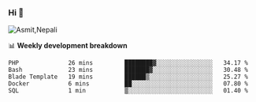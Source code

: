 ### Hi 👋

![Asmit,Nepali](https://media.giphy.com/media/L8K62iTDkzGX6/giphy.gif)
<!--
**asmit99nepali/asmit99nepali** is a ✨ _special_ ✨ repository because its `README.md` (this file) appears on your GitHub profile.

Here are some ideas to get you started:

- 🔭 I’m currently working on ...
- 🌱 I’m currently learning ...
- 👯 I’m looking to collaborate on ...
- 🤔 I’m looking for help with ...
- 💬 Ask me about ...
- 📫 How to reach me: ...
- 😄 Pronouns: ...
- ⚡ Fun fact: ...
-->


📊 **Weekly development breakdown**
<!--START_SECTION:waka-->

```text
PHP              26 mins         ████████▓░░░░░░░░░░░░░░░░   34.17 %
Bash             23 mins         ███████▓░░░░░░░░░░░░░░░░░   30.48 %
Blade Template   19 mins         ██████▒░░░░░░░░░░░░░░░░░░   25.27 %
Docker           6 mins          ██░░░░░░░░░░░░░░░░░░░░░░░   07.80 %
SQL              1 min           ▒░░░░░░░░░░░░░░░░░░░░░░░░   01.40 %
```

<!--END_SECTION:waka-->

